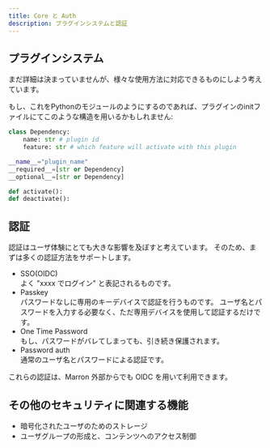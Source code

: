 ```yaml
---
title: Core と Auth
description: プラグインシステムと認証
---
```

## プラグインシステム
まだ詳細は決まっていませんが、様々な使用方法に対応できるものにしよう考えています。

もし、これをPythonのモジュールのようにするのであれば、プラグインのinitファイルにてこのような構造を用いるかもしれません:
```python
class Dependency:
    name: str # plugin id
    feature: str # which feature will activate with this plugin

__name__="plugin_name"
__required__=[str or Dependency]
__optional__=[str or Dependency]

def activate():
def deactivate():
```

## 認証
認証はユーザ体験にとても大きな影響を及ぼすと考えています。
そのため、まずは多くの認証方法をサポートします。

- SSO(OIDC)   
よく "xxxx でログイン" と表記されるものです。
- Passkey   
パスワードなしに専用のキーデバイスで認証を行うものです。
ユーザ名とパスワードを入力する必要なく、ただ専用デバイスを使用して認証するだけです。
- One Time Password   
もし、パスワードがバレてしまっても、引き続き保護されます。
- Password auth   
通常のユーザ名とパスワードによる認証です。

これらの認証は、Marron 外部からでも OIDC を用いて利用できます。
## その他のセキュリティに関連する機能
- 暗号化されたユーザのためのストレージ
- ユーザグループの形成と、コンテンツへのアクセス制御